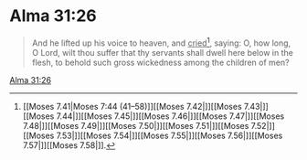 # Alma 31:26

> And he lifted up his voice to heaven, and <u>cried</u>[^a], saying: O, how long, O Lord, wilt thou suffer that thy servants shall dwell here below in the flesh, to behold such gross wickedness among the children of men?

[Alma 31:26](https://www.churchofjesuschrist.org/study/scriptures/bofm/alma/31?lang=eng&id=p26#p26)


[^a]: [[Moses 7.41|Moses 7:44 (41–58)]][[Moses 7.42|]][[Moses 7.43|]][[Moses 7.44|]][[Moses 7.45|]][[Moses 7.46|]][[Moses 7.47|]][[Moses 7.48|]][[Moses 7.49|]][[Moses 7.50|]][[Moses 7.51|]][[Moses 7.52|]][[Moses 7.53|]][[Moses 7.54|]][[Moses 7.55|]][[Moses 7.56|]][[Moses 7.57|]][[Moses 7.58|]].  
